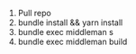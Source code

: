 1. Pull repo
2. bundle install && yarn install
3. bundle exec middleman s
4. bundle exec middleman build 
